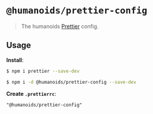 # `@humanoids/prettier-config`

> The humanoids [Prettier](https://prettier.io) config.

## Usage

**Install**:

```bash
$ npm i prettier --save-dev

$ npm i -d @humanoids/prettier-config --save-dev
```

**Create `.prettierrc`**:

```jsonc
"@humanoids/prettier-config" 
```
